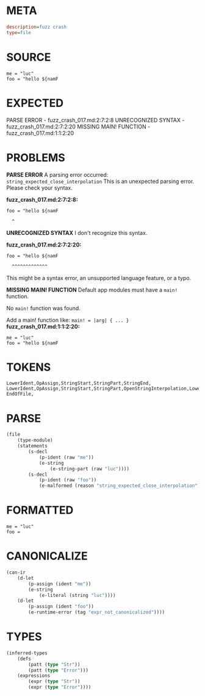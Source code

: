 # META
~~~ini
description=fuzz crash
type=file
~~~
# SOURCE
~~~roc
me = "luc"
foo = "hello ${namF
~~~
# EXPECTED
PARSE ERROR - fuzz_crash_017.md:2:7:2:8
UNRECOGNIZED SYNTAX - fuzz_crash_017.md:2:7:2:20
MISSING MAIN! FUNCTION - fuzz_crash_017.md:1:1:2:20
# PROBLEMS
**PARSE ERROR**
A parsing error occurred: `string_expected_close_interpolation`
This is an unexpected parsing error. Please check your syntax.

**fuzz_crash_017.md:2:7:2:8:**
```roc
foo = "hello ${namF
```
      ^


**UNRECOGNIZED SYNTAX**
I don't recognize this syntax.

**fuzz_crash_017.md:2:7:2:20:**
```roc
foo = "hello ${namF
```
      ^^^^^^^^^^^^^

This might be a syntax error, an unsupported language feature, or a typo.

**MISSING MAIN! FUNCTION**
Default app modules must have a `main!` function.

No `main!` function was found.

Add a main! function like:
`main! = |arg| { ... }`
**fuzz_crash_017.md:1:1:2:20:**
```roc
me = "luc"
foo = "hello ${namF
```


# TOKENS
~~~zig
LowerIdent,OpAssign,StringStart,StringPart,StringEnd,
LowerIdent,OpAssign,StringStart,StringPart,OpenStringInterpolation,LowerIdent,
EndOfFile,
~~~
# PARSE
~~~clojure
(file
	(type-module)
	(statements
		(s-decl
			(p-ident (raw "me"))
			(e-string
				(e-string-part (raw "luc"))))
		(s-decl
			(p-ident (raw "foo"))
			(e-malformed (reason "string_expected_close_interpolation")))))
~~~
# FORMATTED
~~~roc
me = "luc"
foo = 
~~~
# CANONICALIZE
~~~clojure
(can-ir
	(d-let
		(p-assign (ident "me"))
		(e-string
			(e-literal (string "luc"))))
	(d-let
		(p-assign (ident "foo"))
		(e-runtime-error (tag "expr_not_canonicalized"))))
~~~
# TYPES
~~~clojure
(inferred-types
	(defs
		(patt (type "Str"))
		(patt (type "Error")))
	(expressions
		(expr (type "Str"))
		(expr (type "Error"))))
~~~
